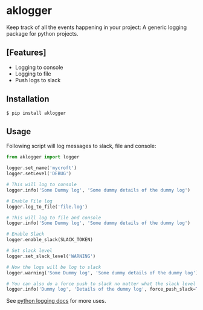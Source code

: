 # aklogger

Keep track of all the events happening in your project: A generic logging package for python projects.

## [Features]

- Logging to console
- Logging to file
- Push logs to slack

## Installation

```
$ pip install aklogger
```

## Usage

Following script will log messages to slack, file and console:

```python
from aklogger import logger

logger.set_name('mycroft')
logger.setLevel('DEBUG')

# This will log to console
logger.info('Some Dummy log', 'Some dummy details of the dummy log')

# Enable File log
logger.log_to_file('file.log')

# This will log to file and console
logger.info('Some Dummy log', 'Some dummy details of the dummy log')

# Enable Slack
logger.enable_slack(SLACK_TOKEN)

# Set slack level
logger.set_slack_level('WARNING')

# Now the logs will be log to slack
logger.warning('Some Dummy log', 'Some dummy details of the dummy log')

# You can also do a force push to slack no matter what the slack level is set.
logger.info('Dummy log', 'Details of the dummy log', force_push_slack=True)
```

See [python logging docs](https://docs.python.org/3/library/logging.html) for more uses.
